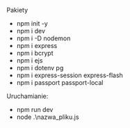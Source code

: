 Pakiety

- npm init -y  
- npm i dev
- npm i -D nodemon 
- npm i express 
- npm i bcrypt
- npm i ejs
- npm i dotenv pg 
- npm i express-session express-flash
- npm i passport passport-local

Uruchamianie:

- npm run dev   
- node .\nazwa_pliku.js 
